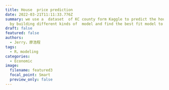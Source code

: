 ```yaml
---
title: House  price prediction
date: 2022-03-21T11:11:33.776Z
summary: we use a  dataset  of KC county form Kaggle to predict the house price
  by building different kinds of  model and find the best fit model to use.
draft: false
featured: false
authors:
  - Jerry，廖浩程
tags:
  - R，modeling
categories:
  - Economic
image:
  filename: featured3
  focal_point: Smart
  preview_only: false
---
```

